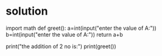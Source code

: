 # solution

import math
def greet():
  a=int(input("enter the value of A:"))
  b=int(input("enter the value of A:"))
  return a+b
  
print("the addition of 2 no is:")
print(greet())

